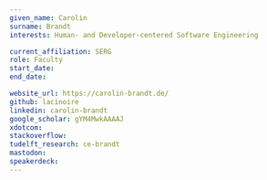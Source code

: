 ```yaml
---
given_name: Carolin
surname: Brandt
interests: Human- and Developer-centered Software Engineering

current_affiliation: SERG
role: Faculty
start_date:
end_date:

website_url: https://carolin-brandt.de/
github: lacinoire
linkedin: carolin-brandt
google_scholar: gYM4MwkAAAAJ
xdotcom:
stackoverflow:
tudelft_research: ce-brandt
mastodon: 
speakerdeck:
---
```

